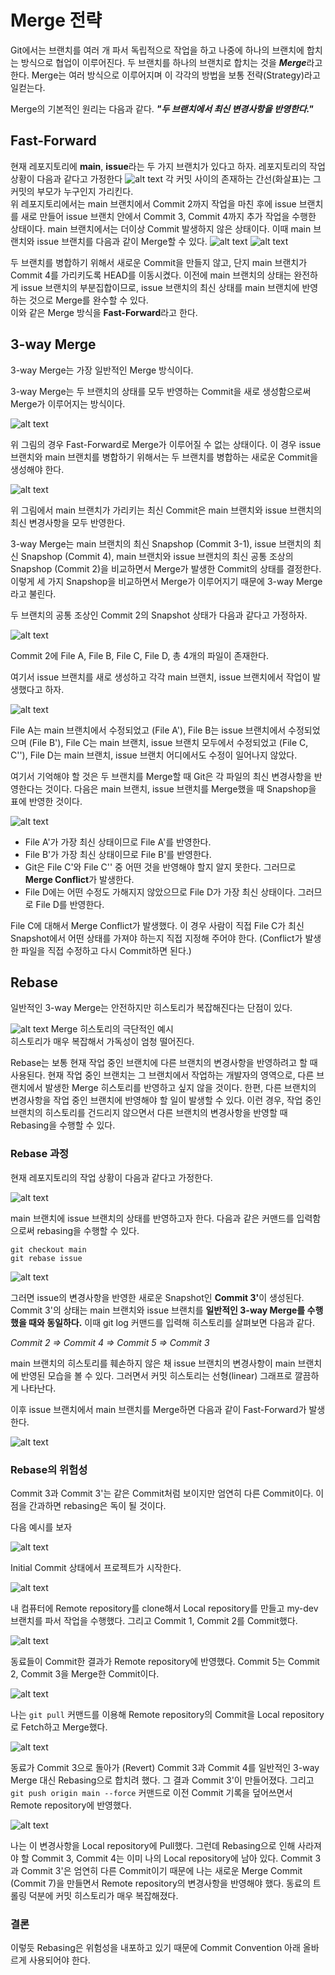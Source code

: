 # Merge 전략
<p>Git에서는 브랜치를 여러 개 파서 독립적으로 작업을 하고 나중에 하나의 브랜치에 합치는 방식으로 협업이 이루어진다. 두 브랜치를 하나의 브랜치로 합치는 것을 <b><i>Merge</i></b>라고 한다. Merge는 여러 방식으로 이루어지며 이 각각의 방법을 보통 전략(Strategy)라고 일컫는다.</p>
<p>Merge의 기본적인 원리는 다음과 같다. <b><i>"두 브랜치에서 최신 변경사항을 반영한다."</i></b></p>

## Fast-Forward
현재 레포지토리에 <b>main</b>, <b>issue</b>라는 두 가지 브랜치가 있다고 하자. 레포지토리의 작업 상황이 다음과 같다고 가정한다
![alt text](git/images/03_merge_strategy/fast-forward_01.jpg)
각 커밋 사이의 존재하는 간선(화살표)는 그 커밋의 부모가 누구인지 가리킨다.<br>
위 레포지토리에서는 main 브랜치에서 Commit 2까지 작업을 마친 후에 issue 브랜치를 새로 만들어 issue 브랜치 안에서 Commit 3, Commit 4까지 추가 작업을 수행한 상태이다. main 브랜치에서는 더이상 Commit 발생하지 않은 상태이다.
이때 main 브랜치와 issue 브랜치를 다음과 같이 Merge할 수 있다.
![alt text](git/images/03_merge_strategy/fast-forward_02.jpg)
![alt text](git/images/03_merge_strategy/fast-forward_03.jpg)

두 브랜치를 병합하기 위해서 새로운 Commit을 만들지 않고, 단지 main 브랜치가 Commit 4를 가리키도록 HEAD를 이동시켰다. 이전에 main 브랜치의 상태는 완전하게 issue 브랜치의 부분집합이므로, issue 브랜치의 최신 상태를 main 브랜치에 반영하는 것으로 Merge를 완수할 수 있다.<br>
이와 같은 Merge 방식을 <b>Fast-Forward</b>라고 한다.

## 3-way Merge
<p>3-way Merge는 가장 일반적인 Merge 방식이다.</p>
<p>3-way Merge는 두 브랜치의 상태를 모두 반영하는 Commit을 새로 생성함으로써 Merge가 이루어지는 방식이다.</p>

![alt text](git/images/03_merge_strategy/3-way-merge_01.jpg)

위 그림의 경우 Fast-Forward로 Merge가 이루어질 수 없는 상태이다. 이 경우 issue 브랜치와 main 브랜치를 병합하기 위해서는 두 브랜치를 병합하는 새로운 Commit을 생성해야 한다.

![alt text](git/images/03_merge_strategy/3-way-merge_02.jpg)

<p>위 그림에서 main 브랜치가 가리키는 최신 Commit은 main 브랜치와 issue 브랜치의 최신 변경사항을 모두 반영한다.</p>
<p>3-way Merge는 main 브랜치의 최신 Snapshop (Commit 3-1), issue 브랜치의 최신 Snapshop (Commit 4), main 브랜치와 issue 브랜치의 최신 공통 조상의 Snapshop (Commit 2)을 비교하면서 Merge가 발생한 Commit의 상태를 결정한다. 이렇게 세 가지 Snapshop을 비교하면서 Merge가 이루어지기 때문에 3-way Merge라고 불린다.</p>
<p>두 브랜치의 공통 조상인 Commit 2의 Snapshot 상태가 다음과 같다고 가정하자.</p>

![alt text](git/images/03_merge_strategy/3-way-merge_03.jpg)

<p>Commit 2에 File A, File B, File C, File D, 총 4개의 파일이 존재한다.</p>
<p>여기서 issue 브랜치를 새로 생성하고 각각 main 브랜치, issue 브랜치에서 작업이 발생했다고 하자.</p>

![alt text](git/images/03_merge_strategy/3-way-merge_04.jpg)
<p>File A는 main 브랜치에서 수정되었고 (File A'), File B는 issue 브랜치에서 수정되었으며 (File B'), File C는 main 브랜치, issue 브랜치 모두에서 수정되었고 (File C, C''), File D는 main 브랜치, issue 브랜치 어디에서도 수정이 일어나지 않았다.</p>
<p>여기서 기억해야 할 것은 두 브랜치를 Merge할 때 Git은 각 파일의 최신 변경사항을 반영한다는 것이다. 다음은 main 브랜치, issue 브랜치를 Merge했을 때 Snapshop을 표에 반영한 것이다.</p>

![alt text](git/images/03_merge_strategy/3-way-merge_05.jpg)

- File A'가 가장 최신 상태이므로 File A'를 반영한다.
- File B'가 가장 최신 상태이므로 File B'를 반영한다.
- Git은 File C'와 File C'' 중 어떤 것을 반영해야 할지 알지 못한다. 그러므로 <b>Merge Conflict</b>가 발생한다.
- File D에는 어떤 수정도 가해지지 않았으므로 File D가 가장 최신 상태이다. 그러므로 File D를 반영한다.

<p>File C에 대해서 Merge Conflict가 발생했다. 이 경우 사람이 직접 File C가 최신 Snapshot에서 어떤 상태를 가져야 하는지 직접 지정해 주어야 한다. (Conflict가 발생한 파일을 직접 수정하고 다시 Commit하면 된다.)</p>

## Rebase
<p>일반적인 3-way Merge는 안전하지만 히스토리가 복잡해진다는 단점이 있다.</p>

![alt text](git/images/03_merge_strategy/rebase_01.png)
Merge 히스토리의 극단적인 예시<br>
히스토리가 매우 복잡해서 가독성이 엄청 떨어진다.

<p>Rebase는 보통 현재 작업 중인 브랜치에 다른 브랜치의 변경사항을 반영하려고 할 때 사용된다. 현재 작업 중인 브랜치는 그 브랜치에서 작업하는 개발자의 영역으로, 다른 브랜치에서 발생한 Merge 히스토리를 반영하고 싶지 않을 것이다. 한편, 다른 브랜치의 변경사항을 작업 중인 브랜치에 반영해야 할 일이 발생할 수 있다. 이런 경우, 작업 중인 브랜치의 히스토리를 건드리지 않으면서 다른 브랜치의 변경사항을 반영할 때 Rebasing을 수행할 수 있다.</p>

### Rebase 과정
<p>현재 레포지토리의 작업 상황이 다음과 같다고 가정한다.</p>

![alt text](git/images/03_merge_strategy/rebase_02.jpg)

main 브랜치에 issue 브랜치의 상태를 반영하고자 한다. 다음과 같은 커맨드를 입력함으로써 rebasing을 수행할 수 있다.
```
git checkout main
git rebase issue
```

![alt text](git/images/03_merge_strategy/rebase_03.jpg)

<p>그러면 issue의 변경사항을 반영한 새로운 Snapshot인 <b>Commit 3'</b>이 생성된다. Commit 3'의 상태는 main 브랜치와 issue 브랜치를 <b>일반적인 3-way Merge를 수행했을 때와 동일하다.</b> 이때 git log 커맨드를 입력해 히스토리를 살펴보면 다음과 같다.</p>
<i><p>Commit 2 => Commit 4 => Commit 5 => Commit 3</p></i>
<p>main 브랜치의 히스토리를 훼손하지 않은 채 issue 브랜치의 변경사항이 main 브랜치에 반영된 모습을 볼 수 있다. 그러면서 커밋 히스토리는 선형(linear) 그래프로 깔끔하게 나타난다.</p>
<p>이후 issue 브랜치에서 main 브랜치를 Merge하면 다음과 같이 Fast-Forward가 발생한다.</p>

![alt text](git/images/03_merge_strategy/rebase_04.jpg)

### Rebase의 위험성
<p>Commit 3과 Commit 3'는 같은 Commit처럼 보이지만 엄연히 다른 Commit이다. 이 점을 간과하면 rebasing은 독이 될 것이다.</p>
<p>다음 예시를 보자</p>

![alt text](git/images/03_merge_strategy/rebase_05.jpg)

Initial Commit 상태에서 프로젝트가 시작한다.

![alt text](git/images/03_merge_strategy/rebase_06.jpg)

내 컴퓨터에 Remote repository를 clone해서 Local repository를 만들고 my-dev 브랜치를 파서 작업을 수행했다. 그리고 Commit 1, Commit 2를 Commit했다.

![alt text](git/images/03_merge_strategy/rebase_07.jpg)

동료들이 Commit한 결과가 Remote repository에 반영했다. Commit 5는 Commit 2, Commit 3을 Merge한 Commit이다.

![alt text](git/images/03_merge_strategy/rebase_08.jpg)

나는 ```git pull``` 커맨드를 이용해 Remote repository의 Commit을 Local repository로 Fetch하고 Merge했다.

![alt text](git/images/03_merge_strategy/rebase_09.jpg)

동료가 Commit 3으로 돌아가 (Revert) Commit 3과 Commit 4를 일반적인 3-way Merge 대신 Rebasing으로 합치려 했다. 그 결과 Commit 3'이 만들어졌다. 그리고 ```git push origin main --force``` 커맨드로 이전 Commit 기록을 덮어쓰면서 Remote repository에 반영했다.

![alt text](git/images/03_merge_strategy/rebase_10.jpg)

나는 이 변경사항을 Local repository에 Pull했다. 그런데 Rebasing으로 인해 사라져야 할 Commit 3, Commit 4는 이미 나의 Local repository에 남아 있다. Commit 3과 Commit 3'은 엄연히 다른 Commit이기 때문에 나는 새로운 Merge Commit (Commit 7)을 만들면서 Remote repository의 변경사항을 반영해야 했다. 동료의 트롤링 덕분에 커밋 히스토리가 매우 복잡해졌다.

### 결론
이렇듯 Rebasing은 위험성을 내포하고 있기 때문에 Commit Convention 아래 올바르게 사용되어야 한다.